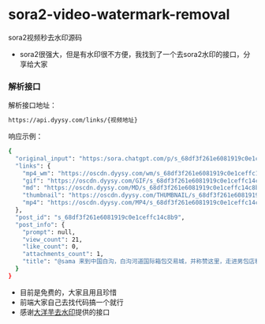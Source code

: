 # sora2-video-watermark-removal
sora2视频秒去水印源码
- sora2很强大，但是有水印很不方便，我找到了一个去sora2水印的接口，分享给大家

### 解析接口
解析接口地址：
```bash
https://api.dyysy.com/links/{视频地址}
```
响应示例：
```bash
{
  "original_input": "https:/sora.chatgpt.com/p/s_68df3f261e6081919c0e1ceffc14c8b9",
  "links": {
    "mp4_wm": "https://oscdn.dyysy.com/wm/s_68df3f261e6081919c0e1ceffc14c8b9.mp4",
    "gif": "https://oscdn.dyysy.com/GIF/s_68df3f261e6081919c0e1ceffc14c8b9.gif",
    "md": "https://oscdn.dyysy.com/MD/s_68df3f261e6081919c0e1ceffc14c8b9.mp4",
    "thumbnail": "https://oscdn.dyysy.com/THUMBNAIL/s_68df3f261e6081919c0e1ceffc14c8b9.webp",
    "mp4": "https://oscdn.dyysy.com/MP4/s_68df3f261e6081919c0e1ceffc14c8b9.mp4"
  },
  "post_id": "s_68df3f261e6081919c0e1ceffc14c8b9",
  "post_info": {
    "prompt": null,
    "view_count": 21,
    "like_count": 0,
    "attachments_count": 1,
    "title": "@sama 来到中国白沟，白沟河道国际箱包交易城，并称赞这里，走进男包店和店主沟通，并且拿起一个包背在身上，然后称赞这个包包，全程中文交流"
  }
}
```
- 目前是免费的，大家且用且珍惜
- 前端大家自己去找代码搞一个就行
- 感谢[大洋芋去水印](https://api.dyysy.com/links/)提供的接口
